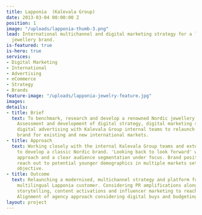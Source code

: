 ```yaml
---
title: Lapponia  (Kalevala Group)
date: 2013-03-04 00:00:00 Z
position: 1
image: "/uploads/lapponia-thumb-3.png"
lead: International multichannel and digital marketing strategy for a leading Nordic
  jewellery brand.
is-featured: true
is-hero: true
services:
- Digital Marketing
- International
- Advertising
- eCommerce
- Strategy
- Brands
feature-image: "/uploads/lapponia-jewelry-feature.jpg"
images: 
details:
- title: Brief
  text: To benchmark, research and develop a renowned Nordic jewellery brand Lapponia.
    Assessment and development of digital strategy, digital marketing strategy and
    digital advertising with Kalevala Group internal teams to relaunch this classic
    brand for existing and new international markets.
- title: Approach
  text: Working closely with the internal Kalevala Group teams and external PR agencies
    to develop a classic Nordic brand. 'Looking back to look forward' with an integrated
    approach and a clear audience segmentation under focus. Brand positioning and
    reach out to potential younger demographics in multiple markets set out as a key
    objective.
- title: Outcome
  text: Relaunching a modernised, multichannel strategy and platform for a global
    multilingual Lapponia customer. Considering PR amplifications alongside new original
    storytelling, content activations and influencer marketing to reach new audiences.
    Alignment of agency approach considering digital buys and budgeting.
layout: project
---
```


